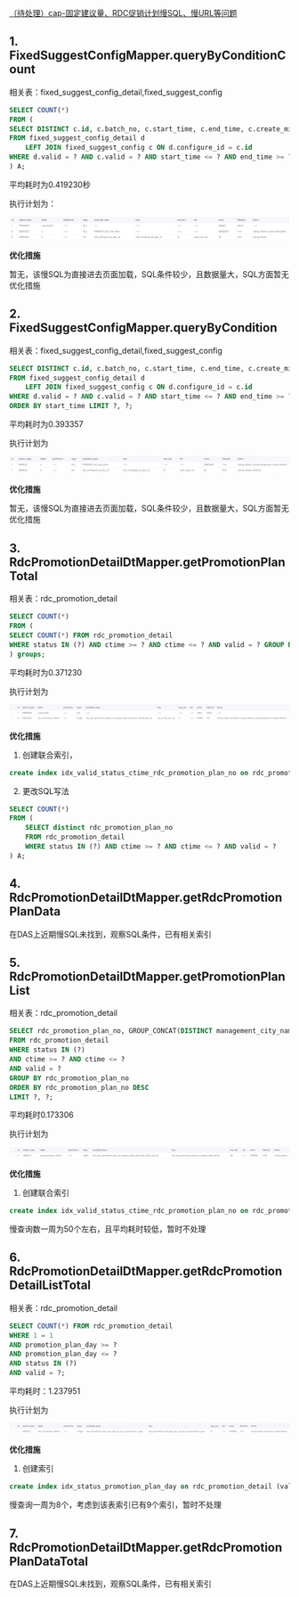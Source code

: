 [（待处理）cap-固定建议量、RDC促销计划慢SQL、慢URL等问题](https://km.sankuai.com/collabpage/2024244338)

## 1. FixedSuggestConfigMapper.queryByConditionCount

相关表：fixed_suggest_config_detail,fixed_suggest_config

```sql
SELECT COUNT(*) 
FROM ( 
SELECT DISTINCT c.id, c.batch_no, c.start_time, c.end_time, c.create_mis , c.create_time, c.update_time, c.valid 
FROM fixed_suggest_config_detail d 
	LEFT JOIN fixed_suggest_config c ON d.configure_id = c.id 
WHERE d.valid = ? AND c.valid = ? AND start_time <= ? AND end_time >= ? 
) A;
```

平均耗时为0.419230秒

执行计划为：

​![image](assets/image-20240422163355-hictkua.png)​

**优化措施**

暂无，该慢SQL为直接进去页面加载，SQL条件较少，且数据量大，SQL方面暂无优化措施

## 2. FixedSuggestConfigMapper.queryByCondition

相关表：fixed_suggest_config_detail,fixed_suggest_config

```sql
SELECT DISTINCT c.id, c.batch_no, c.start_time, c.end_time, c.create_mis , c.create_time, c.update_time, c.valid 
FROM fixed_suggest_config_detail d 
	LEFT JOIN fixed_suggest_config c ON d.configure_id = c.id 
WHERE d.valid = ? AND c.valid = ? AND start_time <= ? AND end_time >= ? 
ORDER BY start_time LIMIT ?, ?;
```

平均耗时为0.393357

执行计划为

​![image](assets/image-20240422163435-ssbdz9r.png)​

**优化措施**

暂无，该慢SQL为直接进去页面加载，SQL条件较少，且数据量大，SQL方面暂无优化措施

## 3. RdcPromotionDetailDtMapper.getPromotionPlanTotal

相关表：rdc_promotion_detail

```sql
SELECT COUNT(*) 
FROM ( 
SELECT COUNT(*) FROM rdc_promotion_detail 
WHERE status IN (?) AND ctime >= ? AND ctime <= ? AND valid = ? GROUP BY rdc_promotion_plan_no 
) groups;
```

平均耗时为0.371230

执行计划为

​![image](assets/image-20240422161714-0l693z3.png)​

**优化措施**

1. 创建联合索引，

```sql
create index idx_valid_status_ctime_rdc_promotion_plan_no on rdc_promotion_detail (valid, status, ctime, rdc_promotion_plan_no);
```

2. 更改SQL写法

```sql
SELECT COUNT(*)
FROM (
    SELECT distinct rdc_promotion_plan_no
	FROM rdc_promotion_detail
	WHERE status IN (?) AND ctime >= ? AND ctime <= ? AND valid = ? 
) A;
```

## 4. RdcPromotionDetailDtMapper.getRdcPromotionPlanData

在DAS上近期慢SQL未找到，观察SQL条件，已有相关索引

## 5. RdcPromotionDetailDtMapper.getPromotionPlanList

相关表：rdc_promotion_detail

```sql
SELECT rdc_promotion_plan_no, GROUP_CONCAT(DISTINCT management_city_name) AS managementCityName, management_city_id AS managementCityId , count(DISTINCT sku_id) AS totalSkuCount, count(daily_promotion_plan) AS totalPromotionDays , ctime, creator 
FROM rdc_promotion_detail 
WHERE status IN (?) 
AND ctime >= ? AND ctime <= ? 
AND valid = ? 
GROUP BY rdc_promotion_plan_no 
ORDER BY rdc_promotion_plan_no DESC 
LIMIT ?, ?;
```

平均耗时0.173306

执行计划为

​![image](assets/image-20240422162213-kpgsp33.png)​

**优化措施**

1. 创建联合索引

```sql
create index idx_valid_status_ctime_rdc_promotion_plan_no on rdc_promotion_detail (valid, status, ctime, rdc_promotion_plan_no);
```

慢查询数一周为50个左右，且平均耗时较低，暂时不处理

## 6. RdcPromotionDetailDtMapper.getRdcPromotionDetailListTotal

相关表：rdc_promotion_detail

```sql
SELECT COUNT(*) FROM rdc_promotion_detail 
WHERE 1 = 1 
AND promotion_plan_day >= ? 
AND promotion_plan_day <= ? 
AND status IN (?) 
AND valid = ?;
```

平均耗时：1.237951

执行计划为

​![image](assets/image-20240422162752-1dwgqze.png)​

**优化措施**

1. 创建索引

```sql
create index idx_status_promotion_plan_day on rdc_promotion_detail (valid, status, promotion_plan_day);
```

慢查询一周为8个，考虑到该表索引已有9个索引，暂时不处理

## 7. RdcPromotionDetailDtMapper.getRdcPromotionPlanDataTotal

在DAS上近期慢SQL未找到，观察SQL条件，已有相关索引

‍

